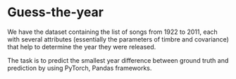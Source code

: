 # Guess-the-year
We have the dataset containing the list of songs from 1922 to 2011, each with several attributes (essentially the parameters of timbre and covariance) that help to determine the year they were released. 

The task is to predict the smallest year difference between ground truth and prediction by using PyTorch, Pandas frameworks.
